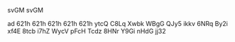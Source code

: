 svGM 
svGM 

ad
621h 
621h 
621h 
621h 
621h 
ytcQ 
C8Lq 
Xwbk 
WBgG 
QJy5 
ikkv 
6NRq 
By2i 
xf4E 
8tcb 
i7hZ 
WycV 
pFcH 
Tcdz 
8HNr 
Y9Gi 
nHdG 
jj32 

